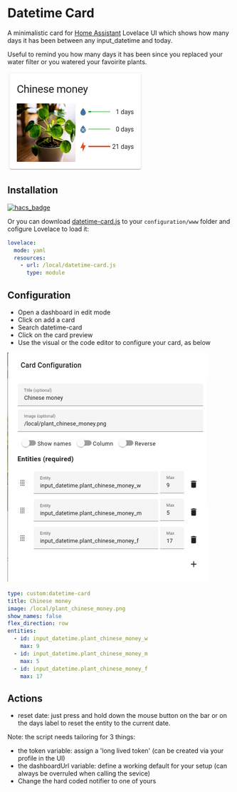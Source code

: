 # Datetime Card

A minimalistic card for [Home Assistant](https://github.com/home-assistant/core) Lovelace UI which shows how many days it has been between any input_datetime and today.

Useful to remind you how many days it has been since you replaced your water filter or you watered your favoirite plants.

![chinese_money](https://raw.githubusercontent.com/a-p-z/datetime-card/main/images/chinese_money.png "Chinese money")

## Installation

[![hacs_badge](https://img.shields.io/badge/HACS-Default-41BDF5.svg?style=for-the-badge)](https://github.com/hacs/integration)

Or you can download [datetime-card.js](https://github.com/a-p-z/datetime-card/releases/latest) to your `configuration/www` folder and cofigure Lovelace to load it:

```yaml
lovelace:
  mode: yaml
  resources:
    - url: /local/datetime-card.js
      type: module
```

## Configuration

- Open a dashboard in edit mode
- Click on add a card
- Search datetime-card
- Click on the card preview
- Use the visual or the code editor to configure your card, as below

![configuration](https://raw.githubusercontent.com/a-p-z/datetime-card/main/images/configuration.png "Configuration")

```yaml
type: custom:datetime-card
title: Chinese money
image: /local/plant_chinese_money.png
show_names: false
flex_direction: row
entities:
  - id: input_datetime.plant_chinese_money_w
    max: 9
  - id: input_datetime.plant_chinese_money_m
    max: 5
  - id: input_datetime.plant_chinese_money_f
    max: 17
```

## Actions

- reset date: just press and hold down the mouse button on the bar or on the days label to reset the entity to the current date.

Note: the script needs tailoring for 3 things:

- the token variable: assign a 'long lived token' (can be created via your profile in the UI)
- the dashboardUrl variable: define a working default for your setup (can always be overruled when calling the sevice)
- Change the hard coded notifier to one of yours
